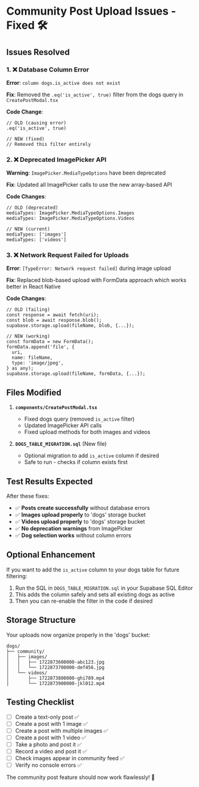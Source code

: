 # Community Post Upload Issues - Fixed 🛠️

## Issues Resolved

### 1. ❌ Database Column Error
**Error**: `column dogs.is_active does not exist`

**Fix**: Removed the `.eq('is_active', true)` filter from the dogs query in `CreatePostModal.tsx`

**Code Change**:
```tsx
// OLD (causing error)
.eq('is_active', true)

// NEW (fixed)
// Removed this filter entirely
```

### 2. ❌ Deprecated ImagePicker API
**Warning**: `ImagePicker.MediaTypeOptions` have been deprecated

**Fix**: Updated all ImagePicker calls to use the new array-based API

**Code Changes**:
```tsx
// OLD (deprecated)
mediaTypes: ImagePicker.MediaTypeOptions.Images
mediaTypes: ImagePicker.MediaTypeOptions.Videos

// NEW (current)
mediaTypes: ['images']
mediaTypes: ['videos']
```

### 3. ❌ Network Request Failed for Uploads
**Error**: `[TypeError: Network request failed]` during image upload

**Fix**: Replaced blob-based upload with FormData approach which works better in React Native

**Code Changes**:
```tsx
// OLD (failing)
const response = await fetch(uri);
const blob = await response.blob();
supabase.storage.upload(fileName, blob, {...});

// NEW (working)
const formData = new FormData();
formData.append('file', {
  uri,
  name: fileName,
  type: 'image/jpeg',
} as any);
supabase.storage.upload(fileName, formData, {...});
```

## Files Modified

1. **`components/CreatePostModal.tsx`**
   - Fixed dogs query (removed `is_active` filter)
   - Updated ImagePicker API calls
   - Fixed upload methods for both images and videos

2. **`DOGS_TABLE_MIGRATION.sql`** (New file)
   - Optional migration to add `is_active` column if desired
   - Safe to run - checks if column exists first

## Test Results Expected

After these fixes:
- ✅ **Posts create successfully** without database errors
- ✅ **Images upload properly** to 'dogs' storage bucket
- ✅ **Videos upload properly** to 'dogs' storage bucket  
- ✅ **No deprecation warnings** from ImagePicker
- ✅ **Dog selection works** without column errors

## Optional Enhancement

If you want to add the `is_active` column to your dogs table for future filtering:

1. Run the SQL in `DOGS_TABLE_MIGRATION.sql` in your Supabase SQL Editor
2. This adds the column safely and sets all existing dogs as active
3. Then you can re-enable the filter in the code if desired

## Storage Structure

Your uploads now organize properly in the 'dogs' bucket:
```
dogs/
├── community/
│   ├── images/
│   │   ├── 1722873600000-abc123.jpg
│   │   └── 1722873700000-def456.jpg
│   └── videos/
│       ├── 1722873800000-ghi789.mp4
│       └── 1722873900000-jkl012.mp4
```

## Testing Checklist

- [ ] Create a text-only post ✅
- [ ] Create a post with 1 image ✅
- [ ] Create a post with multiple images ✅
- [ ] Create a post with 1 video ✅
- [ ] Take a photo and post it ✅
- [ ] Record a video and post it ✅
- [ ] Check images appear in community feed ✅
- [ ] Verify no console errors ✅

The community post feature should now work flawlessly! 🚀
